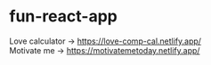 # fun-react-app

Love calculator -> https://love-comp-cal.netlify.app/ <br>
Motivate me -> https://motivatemetoday.netlify.app/
